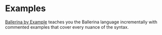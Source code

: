 # Examples

[Ballerina by Example](https://ballerina.io/learn/by-example/) teaches you the Ballerina language incrementally with commented examples that cover every nuance of the syntax.
